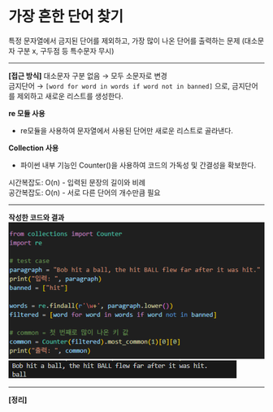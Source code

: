 # 가장 흔한 단어 찾기
특정 문자열에서 금지된 단어를 제외하고, 가장 많이 나온 단어를 출력하는 문제
(대소문자 구분 x, 구두점 등 특수문자 무시)

---

**[접근 방식]**
대소문자 구분 없음 → 모두 소문자로 변경<br>
금지단어 → `[word for word in words if word not in banned]` 으로, 금지단어를 제외하고 새로운 리스트를 생성한다.<br>

**re 모듈 사용**
- re모듈을 사용하여 문자열에서 사용된 단어만 새로운 리스트로 골라낸다.

**Collection 사용**
- 파이썬 내부 기능인 Counter()을 사용하여 코드의 가독성 및 간결성을 확보한다.

시간복잡도: O(n) - 입력된 문장의 길이와 비례<br>
공간복잡도: O(n) - 서로 다른 단어의 개수만큼 필요<br>

---

**작성한 코드와 결과**<br>
<img src="./images/code.png"/><br>
<img src="./images/result.png"/>

---

**[정리]**
